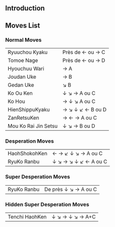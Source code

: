 ## Introduction

## Moves List

### Normal Moves

|                      |                  |
|----------------------|------------------|
| Ryuuchou Kyaku       | Près de ← ou → C |
| Tomoe Nage           | Près de ← ou → D |
| Hyouchuu Wari        | → A              |
| Joudan Uke           | → B              |
| Gedan Uke            | ↘ B              |
| Ko Ou Ken            | ↓ ↘ → A ou C     |
| Ko Hou               | → ↓ ↘ A ou C     |
| HienShippuKyaku      | → ↘ ↓ ↙ ← B ou D |
| ZanRetsuKen          | → ← → A ou C     |
| Mou Ko Rai Jin Setsu | ↓ ↘ → B ou D     |

### Desperation Moves

|               |                      |
|---------------|----------------------|
| HaohShokohKen | ← → ↙ ↓ ↘ → A ou C   |
| RyuKo Ranbu   | ↓ ↘ → ↘ ↓ ↙ ← A ou C |

### Super Desperation Moves

|             |                      |
|-------------|----------------------|
| RyuKo Ranbu | De près ↓ ↘ → A ou C |

### Hidden Super Desperation Moves

|                |                 |
|----------------|-----------------|
| Tenchi HaohKen | ↓ ↘ → ↓ ↘ → A+C |
